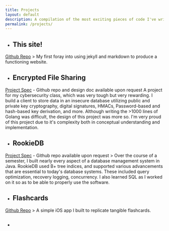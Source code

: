 ```yaml
---
title: Projects
layout: default
description: A compilation of the most exciting pieces of code I've written in the past two years.
permalink: /projects/
---
```

- ## This site!
[Github Repo](https://github.com/ekandell/ekandell.github.io)
    > My first foray into using jekyll and markdown to produce a functioning website.

- ## Encrypted File Sharing
[Project Spec](https://fa22.cs161.org/proj2/) \- Github repo and design doc available upon request
    A project for my cybersecurity class, which was very tough but very rewarding. I build a client to store data in an insecure database utilizing public and private key cryptography, digital signatures, HMACs, Password-based and hash-based key derivation, and more. Although writing the \>1000 lines of Golang was difficult, the design of this project was more so. I'm very proud of this project due to it's complexity both in conceptual understanding and implementation.

- ## RookieDB
[Project Spec](https://fa22.cs161.org/proj2/) \- Github repo available upon request
    > Over the course of a semester, I built nearly every aspect of a database management system in Java. RookieDB used B+ tree indices, and supported various advancements that are essential to today's database systems. These included query optimization, recovery logging, concurrency. I also learned SQL as I worked on it so as to be able to properly use the software.

- ## Flashcards
[Github Repo](https://github.com/ekandell/flashcards)
    > A simple iOS app I built to replicate tangible flashcards.

- ## 